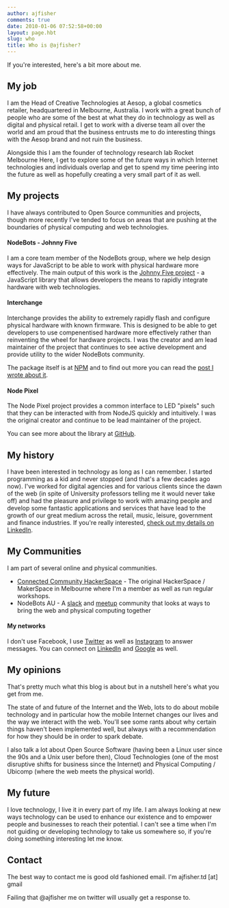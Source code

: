 ```yaml
---
author: ajfisher
comments: true
date: 2010-01-06 07:52:58+00:00
layout: page.hbt
slug: who
title: Who is @ajfisher?
---
```


If you're interested, here's a bit more about me.

## My job

I am the Head of Creative Technologies at Aesop, a global cosmetics retailer,
headquartered in Melbourne, Australia. I work with a great bunch of people
who are some of the best at what they do in technology as well as digital and
physical retail. I get to work with a diverse team all over the world and am
proud that the business entrusts me to do interesting things with the Aesop
brand and not ruin the business.

Alongside this I am the founder of technology research lab Rocket Melbourne
Here, I get to explore some of the future ways in which Internet technologies and
individuals overlap and get to spend my time peering into the future as well
as hopefully creating a very small part of it as well.

## My projects

I have always contributed to Open Source communities and projects, though
more recently I've tended to focus on areas that are pushing at the boundaries
of physical computing and web technologies.

#### NodeBots - Johnny Five

I am a core team member of the NodeBots group, where we help design ways for
JavaScript to be able to work with physical hardware more effectively. The
main output of this work is the [Johnny Five project](https://johnny-five.io) -
a JavaScript library that allows developers the means to rapidly integrate
hardware with web technologies.

#### Interchange

Interchange provides the ability to extremely rapidly flash and configure
physical hardware with known firmware. This is designed to be able to get
developers to use compenentised hardware more effectively rather than reinventing
the wheel for hardware projects. I was the creator and am lead maintainer of the
project that continues to see active development and provide utility to the
wider NodeBots community.

The package itself is at [NPM](https://npmjs.org/nodebots-interchange) and to
find out more you can read the [post I wrote about it](/2016/01/26/road-to-interchange).

#### Node Pixel

The Node Pixel project provides a common interface to LED "pixels" such that they
can be interacted with from NodeJS quickly and intuitively. I was the original
creator and continue to be lead maintainer of the project.

You can see more about the library at [GitHub](https://github.com/ajfisher/node-pixel).

## My history

I have been interested in technology as long as I can remember. I started
programming as a kid and never stopped (and that's a few decades ago now).
I've worked for digital agencies and for various clients since the dawn of the
web (in spite of University professors telling me it would never take off) and
had the pleasure and privilege to work with amazing people and develop some
fantastic applications and services that have lead to the growth of our great
medium across the retail, music, leisure, government and finance industries.
If you're really interested, [check out my details on LinkedIn](http://au.linkedin.com/in/andrewfisher).

## My Communities

I am part of several online and physical communities.

* [Connected Community HackerSpace](https://hackmelbourne.org) - The original
HackerSpace / MakerSpace in Melbourne where I'm a member as well as run regular
workshops.
* NodeBots AU - A [slack](https://invite.nodebotsau.io) and [meetup](https://www.meetup.com/Melbourne-NodeBots-Nights/)
community that looks at ways to bring the web and physical computing together

#### My networks

I don't use Facebook, I use [Twitter](http://twitter.com/ajfisher) as well
as [Instagram](https://instagram.com/andrewjfisher) to answer messages. You can
connect on [LinkedIn](http://au.linkedin.com/in/andrewfisher) and
[Google](http://www.google.com/profiles/ajfisher.td) as well.

## My opinions

That's pretty much what this blog is about but in a nutshell here's what you
get from me.

The state of and future of the Internet and the Web, lots to do
about mobile technology and in particular how the mobile Internet changes our
lives and the way we interact with the web. You'll see some rants about why
certain things haven't been implemented well, but always with a recommendation
for how they should be in order to spark debate.

I also talk a lot about Open Source Software (having been a Linux user since
the 90s and a Unix user before then), Cloud Technologies (one of the most
disruptive shifts for business since the Internet) and Physical Computing /
Ubicomp (where the web meets the physical world).

## My future

I love technology, I live it in every part of my life. I am always looking at
new ways technology can be used to enhance our existence and to empower people
and businesses to reach their potential. I can't see a time when I'm not
guiding or developing technology to take us somewhere so, if you're doing
something interesting let me know.

## Contact

The best way to contact me is good old fashioned email. I'm ajfisher.td [at] gmail

Failing that @ajfisher me on twitter will usually get a response to.
